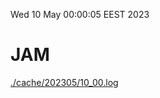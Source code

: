 Wed 10 May 00:00:05 EEST 2023
# JAM
<a href='./cache/202305/10_00.log'>./cache/202305/10_00.log</a>
